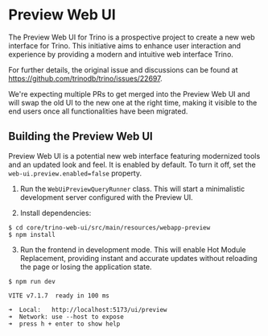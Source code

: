 # Preview Web UI

The Preview Web UI for Trino is a prospective project to create a new web
interface for Trino. This initiative aims to enhance user interaction and
experience by providing  a modern and intuitive web interface Trino.

For further details, the original issue and discussions can be found at
https://github.com/trinodb/trino/issues/22697.

We're expecting multiple PRs to get merged into the Preview Web UI and will
swap the old UI to the new one at the right time, making it visible to the
end users once all functionalities have been migrated.

## Building the Preview Web UI

Preview Web UI is a potential new web interface featuring modernized tools
and an updated look and feel. It is enabled by default. To turn it off,
set the `web-ui.preview.enabled=false` property.

1. Run the `WebUiPreviewQueryRunner` class. This will start a minimalistic
   development server configured with the Preview UI.

2. Install dependencies:

```
$ cd core/trino-web-ui/src/main/resources/webapp-preview
$ npm install
```

3. Run the frontend in development mode. This will enable Hot Module Replacement,
   providing instant and accurate updates without reloading the page or losing the
   application state.

```
$ npm run dev

VITE v7.1.7  ready in 100 ms

➜  Local:   http://localhost:5173/ui/preview
➜  Network: use --host to expose
➜  press h + enter to show help
```
